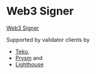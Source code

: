 # Web3 Signer

[Web3 Signer](https://docs.web3signer.consensys.net/en/latest/)

Supported by validator clients by

* [Teku](https://docs.teku.consensys.net/en/latest/HowTo/External-Signer/Use-External-Signer/), 
* [Prysm](https://docs.prylabs.network/docs/wallet/web3signer) and
* [Lighthouse](https://lighthouse-book.sigmaprime.io/validator-web3signer.html)
